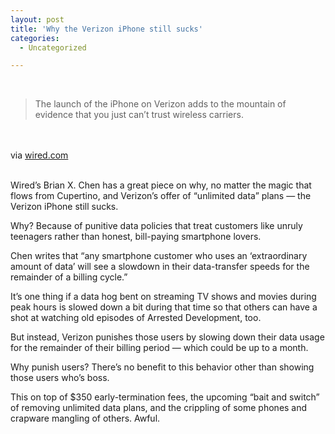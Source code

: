 ```yaml
---
layout: post
title: 'Why the Verizon iPhone still sucks'
categories:
  - Uncategorized

---
```


<div class="posterous_bookmarklet_entry"><br /><blockquote class="posterous_short_quote">The launch of the iPhone on Verizon adds to the mountain of evidence that you just can’t trust wireless carriers.</blockquote><br /><br /><div class="posterous_quote_citation">via <a href="http://www.wired.com/gadgetlab/2011/02/iphone-verizon-sucks/">wired.com</a></div><br /><p>Wired&#8217;s Brian X. Chen has a great piece on why, no matter the magic that flows from Cupertino, and Verizon&#8217;s offer of &#8220;unlimited data&#8221; plans &#8212; the Verizon iPhone still sucks.<br /></p><p>Why? Because of punitive data policies that treat customers like unruly teenagers rather than honest, bill-paying smartphone lovers. <br /></p><p>Chen writes that &#8220;any smartphone customer who uses an &#8216;extraordinary amount of data&#8217; will see a slowdown in their data-transfer speeds for the remainder of a billing cycle.&#8221;<br /></p><p>It&#8217;s one thing if a data hog bent on streaming TV shows and movies during peak hours is slowed down a bit during that time so that others can have a shot at watching old episodes of Arrested Development, too. <br /></p><p>But instead, Verizon punishes those users by slowing down their data usage for the remainder of their billing period &#8212; which could be up to a month. <br /></p><p>Why punish users? There&#8217;s no benefit to this behavior other than showing those users who&#8217;s boss. <br /></p><p>This on top of $350 early-termination fees, the upcoming &#8220;bait and switch&#8221; of removing unlimited data plans, and the crippling of some phones and crapware mangling of others. Awful.</p></div><div class="blogger-post-footer"><img width="1" height="1" src="https://blogger.googleusercontent.com/tracker/8920950033468593796-599178992794886289?l=openmobile.blogspot.com" alt="" /></div>
